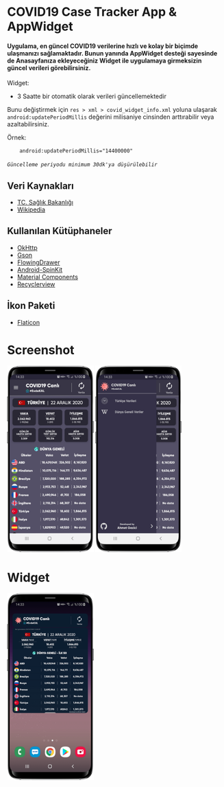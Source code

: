 # COVID19 Case Tracker App & AppWidget 

#### Uygulama, en güncel COVID19 verilerine hızlı ve kolay bir biçimde ulaşmanızı sağlamaktadır. Bunun yanında AppWidget desteği sayesinde de Anasayfanıza ekleyeceğiniz Widget ile uygulamaya girmeksizin güncel verileri görebilirsiniz.

Widget:
- 3 Saatte bir otomatik olarak verileri güncellemektedir

Bunu değiştirmek için `res > xml > covid_widget_info.xml` yoluna ulaşarak `android:updatePeriodMillis` değerini milisaniye cinsinden arttırabilir veya azaltabilirsiniz.

Örnek:
```xml
    android:updatePeriodMillis="14400000"
```

*`Güncelleme periyodu minimum 30dk'ya düşürülebilir`*


## Veri Kaynakları
- [TC. Sağlık Bakanlığı](https://covid19.saglik.gov.tr)
- [Wikipedia](https://en.m.wikipedia.org/wiki/COVID-19_pandemic_by_country_and_territory)

## Kullanılan Kütüphaneler
-   [OkHttp](https://square.github.io/okhttp/)
-   [Gson](https://github.com/google/gson)
-   [FlowingDrawer](https://github.com/mxn21/FlowingDrawer)
-   [Android-SpinKit](https://github.com/ybq/Android-SpinKit)
-   [Material Components](https://github.com/material-components/material-components-android)
-   [Recyclerview](https://developer.android.com/jetpack/androidx/releases/recyclerview)

## İkon Paketi
- [Flaticon](https://www.flaticon.com/)

# Screenshot
<img src="https://github.com/ahmetgezici/COVID19-Case-Tracker-App/blob/master/Screenshots/covidapp1.png" width=40% /> <img src="https://github.com/ahmetgezici/COVID19-Case-Tracker-App/blob/master/Screenshots/covidapp2.png" width=40% />

# Widget
<img src="https://github.com/ahmetgezici/COVID19-Case-Tracker-App/blob/master/Screenshots/covidapp3.png" width=40% />
